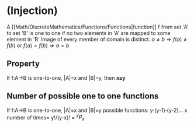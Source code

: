 # (Injection)
A [[Math/DiscreteMathematics/Functions/Functions|function]] f from set 'A' to set 'B' is one to one if no two elements in 'A' are mapped to some element in 'B'
Image of every member of domain is distinct.
$a\ne b\Rightarrow f(a)\ne f(b)$ or $f(a)=f(b) \Rightarrow a=b$

## Property
If f:A→B is one-to-one, |A|=x and |B|=y, then **x≤y**

## Number of possible one to one functions
If f:A→B is one-to-one, |A|=x and |B|=y
possible functions: y⋅(y-1)⋅(y-2)... x number of times= y!/(y-x)! = $^{y}P_{x}$

